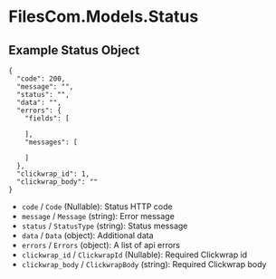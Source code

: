 # FilesCom.Models.Status

## Example Status Object

```
{
  "code": 200,
  "message": "",
  "status": "",
  "data": "",
  "errors": {
    "fields": [

    ],
    "messages": [

    ]
  },
  "clickwrap_id": 1,
  "clickwrap_body": ""
}
```

* `code` / `Code`  (Nullable<Int64>): Status HTTP code
* `message` / `Message`  (string): Error message
* `status` / `StatusType`  (string): Status message
* `data` / `Data`  (object): Additional data
* `errors` / `Errors`  (object): A list of api errors
* `clickwrap_id` / `ClickwrapId`  (Nullable<Int64>): Required Clickwrap id
* `clickwrap_body` / `ClickwrapBody`  (string): Required Clickwrap body
